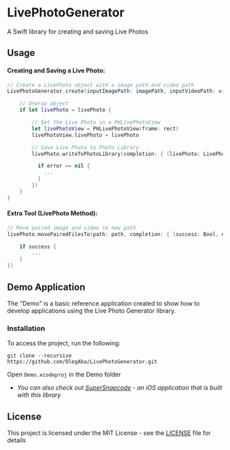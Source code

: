 # LivePhotoGenerator
A Swift library for creating and saving Live Photos

## Usage

#### Creating and Saving a Live Photo:
```swift
// Create a LivePhoto object with a image path and video path
LivePhotoGenerator.create(inputImagePath: imagePath, inputVideoPath: videoPath) { (livePhoto: LivePhoto?, error: Error?) in

    // Unwrap object
    if let livePhoto = livePhoto {

        // Set the Live Photo in a PHLivePhotoView
        let livePhotoView = PHLivePhotoView(frame: rect)
        livePhotoView.livePhoto = livePhoto

        // Save Live Photo to Photo Library
        livePhoto.writeToPhotoLibrary(completion: { (livePhoto: LivePhoto, error: Error?) in

          if error == nil {
            ...
          }
        })
    }
}
```

#### Extra Tool (LivePhoto Method):
```swift
// Move paired image and video to new path
livePhoto.movePairedFilesTo(path: path, completion: { (success: Bool, error: Error?) in

    if success {
        ...
    }
})
```

## Demo Application
The "Demo" is a basic reference application created to show how to develop applications using the Live Photo Generator library.

### Installation
To access the project, run the following:
```
git clone --recursive https://github.com/OlegAba/LivePhotoGenerator.git
```
Open ```Demo.xcodeproj``` in the Demo folder

* _You can also check out [SuperSnapcode](https://github.com/OlegAba/SuperSnapcode) - an iOS application that is built with this library_

## License
This project is licensed under the MIT License - see the [LICENSE](https://github.com/OlegAba/LivePhotoGenerator/blob/master/LICENSE) file for details

